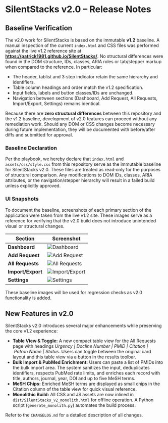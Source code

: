 # SilentStacks v2.0 – Release Notes

## Baseline Verification

The v2.0 work for SilentStacks is based on the immutable **v1.2** baseline.  A manual inspection of the current `index.html` and CSS files was performed against the live v1.2 reference site at **https://patrick1981.github.io/SilentStacks/**.  No structural differences were found in the DOM structure, IDs, classes, ARIA roles or tab/stepper markup when compared to the reference.  In particular:

- The header, tablist and 3‑step indicator retain the same hierarchy and identifiers.
- Table column headings and order match the v1.2 specification.
- Input fields, labels and button classes/IDs are unchanged.
- Navigation between sections (Dashboard, Add Request, All Requests, Import/Export, Settings) remains identical.

Because there are **zero structural differences** between this repository and the v1.2 baseline, development of v2.0 features can proceed without any remediation work.  Should any DOM or CSS changes become necessary during future implementation, they will be documented with before/after diffs and submitted for approval.

### Baseline Declaration

Per the playbook, we hereby declare that `index.html` and `assets/css/style.css` from this repository serve as the immutable baseline for SilentStacks v2.0.  These files are treated as read‑only for the purposes of structural comparison.  Any modifications to DOM IDs, classes, ARIA attributes, or the navigation/stepper hierarchy will result in a failed build unless explicitly approved.

### UI Snapshots

To document the baseline, screenshots of each primary section of the application were taken from the live v1.2 site.  These images serve as a reference for verifying that the v2.0 build does not introduce unintended visual or structural changes.

| Section | Screenshot |
|---|---|
| **Dashboard** | ![Dashboard]({{file:PM2MwuJZQDxFyxL52ZVFon}}) |
| **Add Request** | ![Add Request]({{file:JF64EmqfLyVhxRhMEaPHCz}}) |
| **All Requests** | ![All Requests]({{file:Jj35tW2SBaur9KNK9KTiMj}}) |
| **Import/Export** | ![Import/Export]({{file:MfmMyVCsq7Fbc7zwXN5PkH}}) |
| **Settings** | ![Settings]({{file:1DCLtuj3Ws3NTijriapGsQ}}) |

These baseline images will be used for regression checks as v2.0 functionality is added.

## New Features in v2.0

SilentStacks v2.0 introduces several major enhancements while preserving the core v1.2 experience:

- **Table View & Toggle:** A new compact table view for the All Requests page with headings *Urgency | Docline Number | PMID | Citation | Patron Name | Status*.  Users can toggle between the original card layout and this table view via a button in the results toolbar.
- **Bulk Import & PubMed Enrichment:** Users can paste a list of PMIDs into the bulk import area.  The system sanitizes the input, deduplicates identifiers, respects PubMed rate limits, and enriches each record with title, authors, journal, year, DOI and up to five MeSH terms.
- **MeSH Chips:** Enriched MeSH terms are displayed as small chips in the Citation column of the table view for quick visual reference.
- **Monolithic Build:** All CSS and JS assets are now inlined in `dist/SilentStacks_v2_monolith.html` for offline operation.  A Python script (`generate_monolith.py`) automates the build process.

Refer to the `CHANGELOG.md` for a detailed description of all changes.